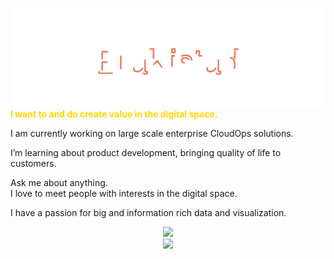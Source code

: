 <!-- contents of title.svg is from github.com/aeneasr/aeneasr -->
![BraKistad](title.svg)
<b style='color:gold'>I want to and do create value in the digital space.</b></br>


I am currently working on large scale enterprise CloudOps solutions.</br>

I’m learning about product development, bringing quality of life to customers.</br>

Ask me about anything.</br> I love to meet people with interests in the digital space.</br>

I have a passion for big and information rich data and visualization.

<div align="center"> 
      <img 
         width="350px" 
         src="https://github-readme-stats.vercel.app/api/top-langs/?username=brakistad&count_weight=0.5&size_weight&theme=radical&langs_count=9"
      />
</div>
<div align="center">
      <img 
         width="450px" 
         src="https://github-readme-stats.vercel.app/api?username=brakistad&show_icons=true&include_all_commits=true&count_private=true&&hide=issues&theme=radical"
      />
</div>
